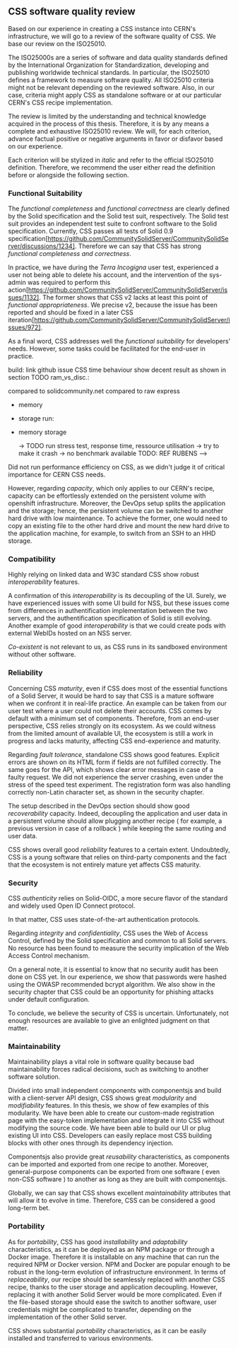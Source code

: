 <!--
 - TODO ADD Illustration ( see assests in report folder )
 - TODO: add two components not tested
 - TODO:
   - by any means able to do after 5month in a position to do  full exhaustive ISO25010 of CSS. But we can show what in our experience has been in favor of disfor of each of the given criteria.
 -  - review different models of soft quality review
 - a few critera from iso25010 taken
 - added community critera since open source project
 3 level of complexity :
  - standalone CSS
  - CSS ecosystem
  - CERN's recipe
-->


## CSS software quality review

Based on our experience in creating a CSS instance into CERN's infrastructure, we will go to a review of the software quality of CSS. We base our review on the ISO25010.

The ISO25000s are a series of software and data quality standards defined by the International Organization for Standardization, developing and publishing worldwide technical standards. In particular, the ISO25010 defines a framework to measure software quality. All ISO25010 criteria might not be relevant depending on the reviewed software. Also, in our case, criteria might apply CSS as standalone software or at our particular CERN's CSS recipe implementation.

The review is limited by the understanding and technical knowledge acquired in the process of this thesis. Therefore, it is by any means a complete and exhaustive ISO25010 review. We will, for each criterion, advance factual positive or negative arguments in favor or disfavor based on our experience. 

Each criterion will be stylized in *italic* and refer to the official ISO25010 definition. Therefore, we recommend the user either read the definition before or alongside the following section.

### Functional Suitability


The *functional completeness* and *functional correctness* are clearly defined by the Solid specification and the Solid test suit, respectively. The Solid test suit provides an independent test suite to confront software to the Solid specification. Currently, CSS passes all tests of Solid 0.9 specification[https://github.com/CommunitySolidServer/CommunitySolidServer/discussions/1234]. Therefore we can say that CSS has strong  *functional completeness and correctness*. 

<!-- Only concern CSS as a standalone server, need redo test for specific implementation of CERN  -->

In practice, we have during the *Terra Incogigna* user test, experienced a user not being able to delete his account, and the intervention of the sys-admin was required to perform this action[https://github.com/CommunitySolidServer/CommunitySolidServer/issues/1132]. The former shows that CSS v2 lacks at least this point of *functional appropriateness*. We precise v2, because the issue has been reported and should be fixed in a later CSS iteration[https://github.com/CommunitySolidServer/CommunitySolidServer/issues/972].

<!-- TODO NEED to split we instance and CSS standalone -->

<!-- Conserning CSS3 see https://github.com/CommunitySolidServer/CommunitySolidServer/discussions/1234 -->

<!-- https://github.com/solid/test-suite
->
<!-- TODO: Even if CSS has a very minimaliste UI, has it encosandboxed rage the decoupling of the UI, we would expect account deletion form this minimal UI. -->

As a final word, CSS addresses well the *functional suitability* for developers' needs. However, some tasks could be facilitated for the end-user in practice.

build: link github issue
CSS time behaviour show decent result as shown in section TODO ram_vs_disc.:

compared to solidcommunity.net
compared to raw express
 - memory
 - storage
run:
 - memory storage

    -> TODO run stress test, response time, ressource utilisation
    -> try to make it crash
    -> no benchmark available TODO: REF RUBENS
 -->

Did not run performance efficiency on CSS, as we didn't judge it of critical importance for CERN CSS needs. <!-- TODO REWRITE -->

However, regarding *capacity*, which only applies to our CERN's recipe, capacity can be effortlessly extended on the persistent volume with openshift infrastructure. Moreover, the DevOps setup splits the application and the storage; hence, the persistent volume can be switched to another hard drive with low maintenance. To achieve the former, one would need to copy an existing file to the other hard drive and mount the new hard drive to the application machine, for example, to switch from an SSH  to an HHD storage.

<!-- TODO: install test Performance -->

### Compatibility

Highly relying on linked data and W3C standard CSS show robust *interoperability* features.
<!-- TODO also API -->
A confirmation of this *interoperability* is its decoupling of the UI. Surely, we have experienced issues with some UI build for NSS, but these issues come from differences in authentification implementation between the two servers, and the authentification specification of Solid is still evolving<!--. Solid is still in an experimental phase and not widely used for production, therefore backward compatibility might not be importante.  [ TODO REF RUBEN ] -->. Another example of good *interoperability* is that we could create pods with external WebIDs hosted on an NSS server. <!-- [ TODO easytoken] -->

*Co-existent* is not relevant to us, as CSS runs in its sandboxed environment without other software.

<!-- 
### Usability TODO

TODO

#### for users: would require advance UI tests
Terra Incogigna

 - Appropriateness recognizability
   -> user test: can I delete file from penny?
 - Learnability
   -> user test: user able to performe task without help?
 - Operability
   -> Depends on the UI,to hard to mesur
 - User error protection. Degree to which a system protects users against making errors.
   -> allow user to do everything with their data: can be dangerous
   -> no mechanisme to prevent user from deleting sensitive data, except "typing the name of the file"
   -> no protection against wrong authorisation
 
 - User interface aesthetics
   - need user test
 - Accessibility
   - find w3c accessibility test?

#### for developsers

 - Learnability
   - poor doc for CSS
   - doc WIP for components.js
   - components.js important part of learning
   - good doc on linked data, jsonld and other requirement
    user test: user able to performe task without help?
-->


### Reliability

Concerning CSS *maturity*, even if CSS does most of the essential functions of a Solid Server, it would be hard to say that CSS is a mature software when we confront it in real-life practice. An example can be taken from our user test where a user could not delete their accounts. CSS comes by default with a minimum set of components<!-- at the total opposite of SolidOs ( that powers `solidcommunity.net` ), which contains a full set of built-in features TODO: solidos not a server -->. Therefore, from an end-user perspective, CSS relies strongly on its ecosystem. As we could witness from the limited amount of available UI, the ecosystem is still a work in progress and lacks maturity, affecting CSS end-experience and maturity. <!--On the bright side, with the growing enthusiasm  [TODO REF MAria slide] around Solid, time seems to be the only factor ... solving previouslly stated issue. TODO REWRITE . Can blame CSS youth for that, should be -->

<!-- - Availability
    - TODO test availabilty on CERN's CSS ( bot )
    - TODO add screenshots
 -->
Regarding *fault tolerance*, standalone CSS shows good features. Explicit errors are shown on its HTML form if fields are not fulfilled correctly. The same goes for the API, which shows clear error messages in case of a faulty request. We did not experience the server crashing, even under the stress of the speed test experiment. <!-- TODO should be further stress test , might be done by Solid lab ( add ref ) --> The registration form was also handling correctly non-Latin character set, as shown in the security chapter<!-- [TODO security chapter] -->.

The setup described in the DevOps <!-- [TODO devops] --> section should show good *recoverability* capacity. Indeed, decoupling the application and user data in a persistent volume should allow plugging another recipe ( for example, a previous version in case of a rollback ) while keeping the same routing and user data. 

CSS shows overall good *reliability* features to a certain extent. Undoubtedly, CSS is a young software that relies on third-party components and the fact that the ecosystem is not entirely mature yet affects CSS maturity.


### Security

CSS *authenticity* relies on Solid-OIDC, a more secure flavor of the standard and widely used Open ID Connect protocol.
<!--  TODO CSS benefice from OIDC experience and popularity [https://trends.builtwith.com/widgets/Keycloak][https://trends.builtwith.com/docinfo/OpenID] -->
In that matter, CSS uses state-of-the-art authentication protocols.
<!-- TODO compare to NSS -->

Regarding *integrity* and *confidentiality*, CSS uses the Web of Access Control, defined by the Solid specification and common to all Solid servers. <!-- TODO Therefore cannot demarquer from other apps
 --> No resource has been found to measure the security implication of the Web Access Control mechanism.
 
<!-- Accountability minmal Logs are kept by CSS 
 -->

On a general note, it is essential to know that no security audit has been done on CSS yet. In our experience, we show that passwords were hashed using the OWASP recommended bcrypt algorithm. We also show in the security chapter<!-- [TODO security chapter] --> that CSS could be an opportunity for phishing attacks under default configuration. 

<!-- bcrypt password -->

<!-- 
TODO brute force registration, login 
 -->
 To conclude, we believe the security of CSS is uncertain. Unfortunately, not enough resources are available to give an enlighted judgment on that matter. <!-- TODO however should be safe if deployed to trusted crowded of users -->

### Maintainability

Maintainability plays a vital role in software quality because bad maintainability forces radical decisions, such as switching to another software solution.

Divided into small independent components with componentsjs and build with a client-server API design, CSS shows great *modularity* and *modifiability* features. 
In this thesis, we show of few examples of this modularity. We have been able to create our custom-made registration page with the easy-token implementation and integrate it into CSS without modifying the source code. We have been able to build our UI or plug existing UI into CSS. Developers can easily replace most CSS building blocks with other ones through its dependency injection.


Componentsjs also provide great *reusability* characteristics, as components can be imported and exported from one recipe to another. Moreover, general-purpose components can be exported from one software ( even non-CSS software ) to another as long as they are built with componentsjs.


<!-- *Testability* hard to test compatibility with other component ( UI for eg. ) highly configurable software => one test would require to be test on every configuration combination.
 -->
<!-- TODO testability and Analysability
 -->

 Globally, we can say that CSS shows excellent *maintainability* attributes that will allow it to evolve in time. Therefore, CSS can be considered a good long-term bet.


### Portability

As for *portability*, CSS has good *installability* and *adaptability* characteristics, as it can be deployed as an NPM package or through a Docker image. Therefore it is installable on any machine that can run the required NPM or Docker version. NPM and Docker are popular enough to be robust in the long-term evolution of infrastructure environment. In terms of *replaceability*, our recipe should be seamlessly replaced with another CSS recipe, thanks to the user storage and application decoupling. However, replacing it with another Solid Server would be more complicated. Even if the file-based storage should ease the switch to another software, user credentials might be complicated to transfer, depending on the implementation of the other Solid server.
<!--  -> Replaceability:
   -> user: with IDP POd based on standard, easy to switch to another Solid server.
   ->
 -->

CSS shows substantial *portability* characteristics, as it can be easily installed and transferred to various environments.




[^iso25000.com]: https://iso25000.com/index.php/en/iso-25000-standards/iso-25010

